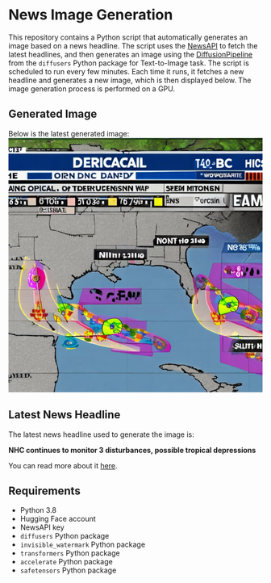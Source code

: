 # News Image Generation
This repository contains a Python script that automatically generates an image based on a news headline. The script uses the [NewsAPI](https://newsapi.org/) to fetch the latest headlines, and then generates an image using the [DiffusionPipeline](https://github.com/huggingface/diffusers) from the `diffusers` Python package for Text-to-Image task.
The script is scheduled to run every few minutes. Each time it runs, it fetches a new headline and generates a new image, which is then displayed below. The image generation process is performed on a GPU.

## Generated Image
Below is the latest generated image:
![Generated Image](image.png)

## Latest News Headline
The latest news headline used to generate the image is:

**NHC continues to monitor 3 disturbances, possible tropical depressions**

You can read more about it [here](https://news.google.com/rss/articles/CBMilwFBVV95cUxNZ3A5ei1TcUM5ZENGdVNKUjlJeF92T3RXU19MMVR2c0U3dVdxd3YzY0JQVF9ZeGM3T1lqOVhrcWZUUFdiVHV3SGREcU15RW9yYjlCaGF6b3I0MHN1a2lmdFpiaV8zVzhLQm1iYVdoaGpDNzNVdjJ3d1RPOHBubGZFYUVjSHNINGlsVTY1RW9GZ0NZbi1nRkVZ?oc=5).

## Requirements
- Python 3.8
- Hugging Face account
- NewsAPI key
- `diffusers` Python package
- `invisible_watermark` Python package
- `transformers` Python package
- `accelerate` Python package
- `safetensors` Python package
